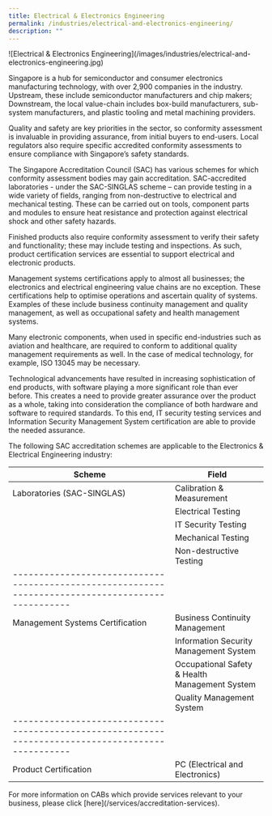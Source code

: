 ```yaml
---
title: Electrical & Electronics Engineering
permalink: /industries/electrical-and-electronics-engineering/
description: ""
---
```

!\[Electrical & Electronics Engineering\](/images/industries/electrical-and-electronics-engineering.jpg)

Singapore is a hub for semiconductor and consumer electronics manufacturing technology, with over 2,900 companies in the industry. Upstream, these include semiconductor manufacturers and chip makers; Downstream, the local value-chain includes box-build manufacturers, sub-system manufacturers, and plastic tooling and metal machining providers.

Quality and safety are key priorities in the sector, so conformity assessment is invaluable in providing assurance, from initial buyers to end-users. Local regulators also require specific accredited conformity assessments to ensure compliance with Singapore’s safety standards. 

The Singapore Accreditation Council (SAC) has various schemes for which conformity assessment bodies may gain accreditation. SAC-accredited laboratories - under the SAC-SINGLAS scheme – can provide testing in a wide variety of fields, ranging from non-destructive to electrical and mechanical testing. These can be carried out on tools, component parts and modules to ensure heat resistance and protection against electrical shock and other safety hazards. 

Finished products also require conformity assessment to verify their safety and functionality; these may include testing and inspections. As such, product certification services are essential to support electrical and electronic products.

Management systems certifications apply to almost all businesses; the electronics and electrical engineering value chains are no exception. These certifications help to optimise operations and ascertain quality of systems. Examples of these include business continuity management and quality management, as well as occupational safety and health management systems. 

Many electronic components, when used in specific end-industries such as aviation and healthcare, are required to conform to additional quality management requirements as well. In the case of medical technology, for example, ISO 13045 may be necessary.

Technological advancements have resulted in increasing sophistication of end products, with software playing a more significant role than ever before. This creates a need to provide greater assurance over the product as a whole, taking into consideration the compliance of both hardware and software to required standards. To this end, IT security testing services and Information Security Management System certification are able to provide the needed assurance.

The following SAC accreditation schemes are applicable to the Electronics & Electrical Engineering industry:

| Scheme                                          | Field                                          |
|-------------------------------------------------|------------------------------------------------|
| Laboratories (SAC-SINGLAS)                      | Calibration & Measurement                      |
|                                                 | Electrical Testing                             |
|                                                 | IT Security Testing                            |
|                                                 | Mechanical Testing                             |
|                                                 | Non-destructive Testing                        |
|--------------------------------------------------------------------------------------------------|
| Management Systems Certification                | Business Continuity Management                 |
|                                                 | Information Security Management System         |
|                                                 | Occupational Safety & Health Management System |
|                                                 | Quality Management System                      |
|--------------------------------------------------------------------------------------------------|
| Product Certification                           | PC (Electrical and Electronics)                |

For more information on CABs which provide services relevant to your business, please click \[here\](/services/accreditation-services).